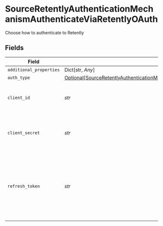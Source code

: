 # SourceRetentlyAuthenticationMechanismAuthenticateViaRetentlyOAuth

Choose how to authenticate to Retently


## Fields

| Field                                                                                                                                                                                   | Type                                                                                                                                                                                    | Required                                                                                                                                                                                | Description                                                                                                                                                                             |
| --------------------------------------------------------------------------------------------------------------------------------------------------------------------------------------- | --------------------------------------------------------------------------------------------------------------------------------------------------------------------------------------- | --------------------------------------------------------------------------------------------------------------------------------------------------------------------------------------- | --------------------------------------------------------------------------------------------------------------------------------------------------------------------------------------- |
| `additional_properties`                                                                                                                                                                 | Dict[str, *Any*]                                                                                                                                                                        | :heavy_minus_sign:                                                                                                                                                                      | N/A                                                                                                                                                                                     |
| `auth_type`                                                                                                                                                                             | [Optional[SourceRetentlyAuthenticationMechanismAuthenticateViaRetentlyOAuthAuthType]](../../models/shared/sourceretentlyauthenticationmechanismauthenticateviaretentlyoauthauthtype.md) | :heavy_minus_sign:                                                                                                                                                                      | N/A                                                                                                                                                                                     |
| `client_id`                                                                                                                                                                             | *str*                                                                                                                                                                                   | :heavy_check_mark:                                                                                                                                                                      | The Client ID of your Retently developer application.                                                                                                                                   |
| `client_secret`                                                                                                                                                                         | *str*                                                                                                                                                                                   | :heavy_check_mark:                                                                                                                                                                      | The Client Secret of your Retently developer application.                                                                                                                               |
| `refresh_token`                                                                                                                                                                         | *str*                                                                                                                                                                                   | :heavy_check_mark:                                                                                                                                                                      | Retently Refresh Token which can be used to fetch new Bearer Tokens when the current one expires.                                                                                       |